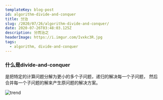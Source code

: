 ```yaml
---
templateKey: blog-post
id: algorithm-divide-and-conquer
title: 分治
slug: /2020/07/26/algorithm-divide-and-conquer/
date: 2020-07-26T03:48:03.125Z
description: 分而治之
headerImage: https://i.imgur.com/Ivxkc3R.jpg
tags:
  - algorithm, divide-and-conquer
---
```

### 什么是divide-and-conquer
是把特定的计算问题分解为更小的多个子问题，递归的解决每一个子问题，
然后合并每一个子问题的解来产生原问题的解决方案。



![trend](https://i.imgur.com/n1zzzfV.png 'func')



